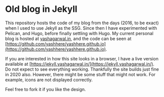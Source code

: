 # Old blog in Jekyll

This repository hosts the code of my blog from the days (2016, to be exact) when I used to use Jekyll as the SSG. Since then I have experimented with Pelican, and Hugo, before finally settling with Hugo. My current personal blog is hosted at [yashagarwal.in](https://yashagarwal.in/), and the code can be seen at [https://github.com/yashhere/yashhere.github.io](https://github.com/yashhere/yashhere.github.io).

If you are interested in how this site looks in a browser, I have a live version available at [https://jekyll.yashagarwal.in/](https://jekyll.yashagarwal.in/). Do not expect to see everything working. Thankfully the site builds just fine in 2020 also. However, there might be some stuff that might not work. For example, icons are not displayed correctly.

Feel free to fork it if you like the design.
